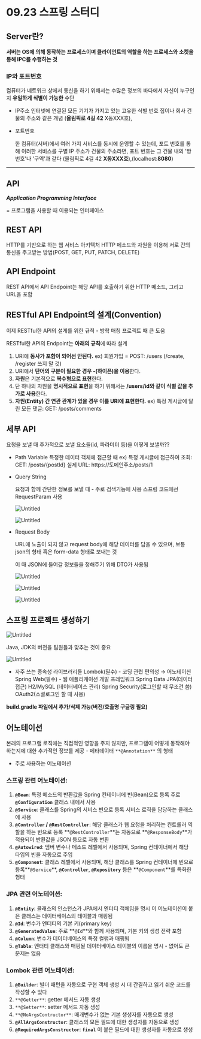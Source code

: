 # 09.23 스프링 스터디

## Server란?

**서버는 OS에 의해 동작하는 프로세스이며 클라이언트의 역할을 하는 프로세스와 소켓을 통해 IPC를 수행하는 것**

### IP와 포트번호

컴퓨터가 네트워크 상에서 통신을 하기 위해서는 수많은 정보의 바다에서 자신이 누구인지 
**유일하게 식별이 가능한** 수단

- IP주소
인터넷에 연결된 모든 기기가 가지고 있는 고유한 식별 번호
집이나 회사 건물의 주소와 같은 개념 (**올림픽로 4길 42** X동XXX호),
- 포트번호
    
    한 컴퓨터(서버)에서 여러 가지 서비스를 동시에 운영할 수 있는데, 포트 번호를 통해 이러한 서비스를 구별
    IP 주소가 건물의 주소라면, 포트 번호는 그 건물 내의 '방 번호'나 '구역'과 같다
    (올림픽로 4길 42 **X동XXX호**),(localhost:**8080**)
    

---

## API

***Application Programming Interface***

= 프로그램을 사용할 때 이용되는 인터페이스

## REST API

HTTP를 기반으로 하는 웹 서비스 아키텍처
HTTP 메소드와 자원을 이용해 서로 간의 통신을 주고받는 방법(POST, GET, PUT, PATCH, DELETE)

## API Endpoint

REST API에서 API Endpoint는 해당 API를 호출하기 위한 HTTP 메소드, 그리고 URL을 포함

## RESTful API Endpoint의 설계(Convention)

이제 RESTful한 API의 설계를 위한 규칙 - 방학 매칭 프로젝트 때 큰 도움

RESTful한 API의 Endpoint는 **아래의 규칙**에 따라 설계

1. URI에 **동사가 포함이 되어선 안된다.** 
ex) 회원가입 = POST: /users (/create, /register 쓰지 말 것)
2. URI에서 **단어의 구분이 필요한 경우 -(하이픈)을 이용**한다.
3. **자원**은 기본적으로 **복수형으로 표현**한다.
4. 단 하나의 자원을 **명시적으로 표현**을 하기 위해서는 **/users/id와 같이 식별 값을 추가로 사용**한다.
5. **자원(Entity) 간 연관 관계가 있을 경우 이를 URI에 표현한다.**
ex) 특정 게시글에 달린 모든 댓글: GET: /posts/comments

## 세부 API

요청을 보낼 때 추가적으로 보낼 요소들(id, 파라미터 등)을 어떻게 보낼까??

- Path Variable
특정한 데이터 객체에 접근할 때
ex) 특정 게시글에 접근하여 조회: GET: /posts/{postId}
실제 URL: https://도메인주소/posts/1
- Query String
    
    요청과 함께 간단한 정보를 보낼 때 - 주로 검색기능에 사용
    스프링 코드에선 RequestParam 사용
    
    ![Untitled](09%2023%20%E1%84%89%E1%85%B3%E1%84%91%E1%85%B3%E1%84%85%E1%85%B5%E1%86%BC%20%E1%84%89%E1%85%B3%E1%84%90%E1%85%A5%E1%84%83%E1%85%B5%208e7610cbbfa34b878b4b16e9aa4f781b/Untitled.png)
    
    ![Untitled](09%2023%20%E1%84%89%E1%85%B3%E1%84%91%E1%85%B3%E1%84%85%E1%85%B5%E1%86%BC%20%E1%84%89%E1%85%B3%E1%84%90%E1%85%A5%E1%84%83%E1%85%B5%208e7610cbbfa34b878b4b16e9aa4f781b/Untitled%201.png)
    
- Request Body
    
     URL에 노출이 되지 않고 request body에 해당 데이터를 담을 수 있으며,
    보통 json의 형태 혹은 form-data 형태로 보내는 것
    
    이 때 JSON에 들어갈 정보들을 정해주기 위해 DTO가 사용됨
    
    ![Untitled](09%2023%20%E1%84%89%E1%85%B3%E1%84%91%E1%85%B3%E1%84%85%E1%85%B5%E1%86%BC%20%E1%84%89%E1%85%B3%E1%84%90%E1%85%A5%E1%84%83%E1%85%B5%208e7610cbbfa34b878b4b16e9aa4f781b/Untitled%202.png)
    
    ![Untitled](09%2023%20%E1%84%89%E1%85%B3%E1%84%91%E1%85%B3%E1%84%85%E1%85%B5%E1%86%BC%20%E1%84%89%E1%85%B3%E1%84%90%E1%85%A5%E1%84%83%E1%85%B5%208e7610cbbfa34b878b4b16e9aa4f781b/Untitled%203.png)
    
    ![Untitled](09%2023%20%E1%84%89%E1%85%B3%E1%84%91%E1%85%B3%E1%84%85%E1%85%B5%E1%86%BC%20%E1%84%89%E1%85%B3%E1%84%90%E1%85%A5%E1%84%83%E1%85%B5%208e7610cbbfa34b878b4b16e9aa4f781b/Untitled%204.png)
    

## 스프링 프로젝트 생성하기

![Untitled](09%2023%20%E1%84%89%E1%85%B3%E1%84%91%E1%85%B3%E1%84%85%E1%85%B5%E1%86%BC%20%E1%84%89%E1%85%B3%E1%84%90%E1%85%A5%E1%84%83%E1%85%B5%208e7610cbbfa34b878b4b16e9aa4f781b/Untitled%205.png)

Java, JDK의 버전을 팀원들과 맞추는 것이 중요

![Untitled](09%2023%20%E1%84%89%E1%85%B3%E1%84%91%E1%85%B3%E1%84%85%E1%85%B5%E1%86%BC%20%E1%84%89%E1%85%B3%E1%84%90%E1%85%A5%E1%84%83%E1%85%B5%208e7610cbbfa34b878b4b16e9aa4f781b/Untitled%206.png)

- 자주 쓰는 종속성 라이브러리들
Lombok(필수) - 코딩 관련 편의성 → 어노테이션
Spring Web(필수) - 웹 애플리케이션 개발 프레임워크
Spring Data JPA(데이터 접근)
H2/MySQL (데이터베이스 관리)
Spring Security(로그인할 때 무조건 씀)
OAuth2(소셜로그인 할 때 사용)

**build.gradle 파일에서 추가/삭제 가능(버전/호출명 구글링 필요)**

## 어노테이션

본래의 프로그램 로직에는 직접적인 영향을 주지 않지만, 프로그램이 어떻게 동작해야 하는지에 대한 추가적인 정보를 제공 - 메타데이터 `**@Annotation**` 의 형태

- 주로 사용하는 어노테이션

### **스프링 관련 어노테이션:**

1. **`@Bean`**: 특정 메소드의 반환값을 Spring 컨테이너에 빈(Bean)으로 등록
주로 **`@Configuration`** 클래스 내에서 사용
2. **`@Service`**:  클래스를 Spring의 서비스 빈으로 등록
 서비스 로직을 담당하는 클래스에 사용
3. **`@Controller` / `@RestController`**: 해당 클래스가 웹 요청을 처리하는 컨트롤러 역할을 하는 빈으로 등록
**`@RestController`**는 자동으로 **`@ResponseBody`**가 적용되어 반환값을 JSON 등으로 자동 변환
4. **`@Autowired`**: 멤버 변수나 메소드 레벨에서 사용되며, Spring 컨테이너에서 해당 타입의 빈을 자동으로 주입
5. **`@Component`**: 클래스 레벨에서 사용되며, 해당 클래스를 Spring 컨테이너에 빈으로 등록**`@Service`**, **`@Controller`**, **`@Repository`** 등은 **`@Component`**를 특화한 형태

### **JPA 관련 어노테이션:**

1. **`@Entity`**:  클래스의 인스턴스가 JPA에서 엔터티 객체임을 명시 이 어노테이션이 붙은 클래스는 데이터베이스의 테이블과 매핑됨
2. **`@Id`**: 변수가 엔터티의 기본 키(primary key)
3. **`@GeneratedValue`**: 주로 **`@Id`**와 함께 사용되며, 기본 키의 생성 전략 포함
4. **`@Column`**: 변수가 데이터베이스의 특정 컬럼과 매핑됨
5. **`@Table`**: 엔터티 클래스와 매핑될 데이터베이스 테이블의 이름을 명시 - 없어도 큰 문제는 없음

### **Lombok 관련 어노테이션:**

1. **`@Builder`**: 빌더 패턴을 자동으로 구현
객체 생성 시 더 간결하고 읽기 쉬운 코드를 작성할 수 있다
2. `**@Getter**`: getter 메서드 자동 생성
3. `**@Setter**`: setter 메서드 자동 생성
4. `**@NoArgsContructor**`: 매개변수가 없는 기본 생성자를 자동으로 생성
5. **`@AllArgsConstructor`**: 클래스의 모든 필드에 대한 생성자를 자동으로 생성
6. **`@RequiredArgsConstructor`**: **`final`** 이 붙은 필드에 대한 생성자를 자동으로 생성